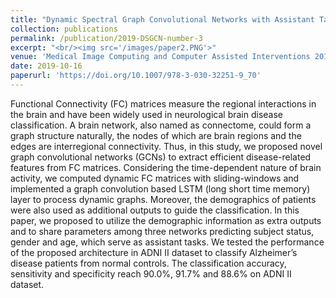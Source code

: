 ```yaml
---
title: "Dynamic Spectral Graph Convolutional Networks with Assistant Task Learning for Early MCI Diagnosis"
collection: publications
permalink: /publication/2019-DSGCN-number-3
excerpt: "<br/><img src='/images/paper2.PNG'>"
venue: 'Medical Image Computing and Computer Assisted Interventions 2019'
date: 2019-10-16
paperurl: 'https://doi.org/10.1007/978-3-030-32251-9_70'
---
```

Functional Connectivity (FC) matrices measure the regional interactions in the brain and have been widely used in neurological brain disease classification. A brain network, also named as connectome, could form a graph structure naturally, the nodes of which are brain regions and the edges are interregional connectivity. Thus, in this study, we proposed novel graph convolutional networks (GCNs) to extract efficient disease-related features from FC matrices. Considering the time-dependent nature of brain activity, we computed dynamic FC matrices with sliding-windows and implemented a graph convolution based LSTM (long short time memory) layer to process dynamic graphs. Moreover, the demographics of patients were also used as additional outputs to guide the classification. In this paper, we proposed to utilize the demographic information as extra outputs and to share parameters among three networks predicting subject status, gender and age, which serve as assistant tasks. We tested the performance of the proposed architecture in ADNI II dataset to classify Alzheimer’s disease patients from normal controls. The classification accuracy, sensitivity and specificity reach 90.0%, 91.7% and 88.6% on ADNI II dataset.   
